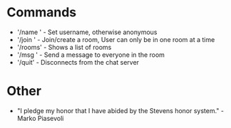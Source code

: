# Commands
- '/name <name>' - Set username, otherwise anonymous 
- '/join <name>' - Join/create a room, User can only be in one room at a time
- '/rooms' - Shows a list of rooms
- '/msg <message>' - Send a message to everyone in the room
- '/quit' - Disconnects from the chat server

# Other
- "I pledge my honor that I have abided by the Stevens honor system." -Marko Piasevoli
